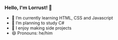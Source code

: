 ### Hello, I'm Lorrust! 👋

- 🌱 I’m currently learning HTML, CSS and Javascript
- 🌠 I’m planning to study C#
- 📃 I enjoy making side projects
- 😄 Pronouns: he/him

